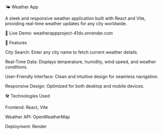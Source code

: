 🌤️ Weather App

A sleek and responsive weather application built with React and Vite, providing real-time weather updates for any city worldwide.

🔗 Live Demo: weatherappproject-41dx.onrender.com

📌 Features

City Search: Enter any city name to fetch current weather details.

Real-Time Data: Displays temperature, humidity, wind speed, and weather conditions.

User-Friendly Interface: Clean and intuitive design for seamless navigation.

Responsive Design: Optimized for both desktop and mobile devices.

🛠️ Technologies Used

Frontend: React, Vite

Weather API: OpenWeatherMap

Deployment: Render
